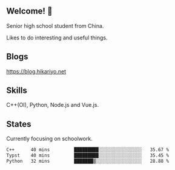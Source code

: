 ## Welcome! 👋

Senior high school student from China.

Likes to do interesting and useful things.

## Blogs

https://blog.hikariyo.net

## Skills

C++(OI), Python, Node.js and Vue.js.

## States

Currently focusing on schoolwork.

<!--START_SECTION:waka-->

```txt
C++      40 mins         █████████░░░░░░░░░░░░░░░░   35.67 %
Typst    40 mins         █████████░░░░░░░░░░░░░░░░   35.45 %
Python   32 mins         ███████▒░░░░░░░░░░░░░░░░░   28.88 %
```

<!--END_SECTION:waka-->

